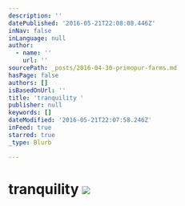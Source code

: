 ```yaml
---
description: ''
datePublished: '2016-05-21T22:08:08.446Z'
inNav: false
inLanguage: null
author:
  - name: ''
    url: ''
sourcePath: _posts/2016-04-30-primopur-farms.md
hasPage: false
authors: []
isBasedOnUrl: ''
title: 'tranquility '
publisher: null
keywords: []
dateModified: '2016-05-21T22:07:58.246Z'
inFeed: true
starred: true
_type: Blurb

---
```

# tranquility ![](https://the-grid-user-content.s3-us-west-2.amazonaws.com/0a11fbe6-fb4c-430b-873a-01433dd9cf38.jpg)